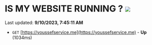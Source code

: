 # IS MY WEBSITE RUNNING ? [![](https://img.shields.io/static/v1?label=Sponsor&message=%E2%9D%A4&logo=GitHub&color=%23fe8e86)](https://github.com/sponsors/<username>)

Last updated: **9/10/2023, 7:45:11 AM**

- `GET` [https://youssefservice.me](https://youssefservice.me) - **Up** (1034ms)
